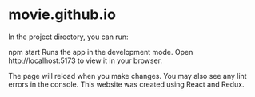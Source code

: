 # movie.github.io
In the project directory, you can run:

npm start
Runs the app in the development mode.
Open http://localhost:5173 to view it in your browser.

The page will reload when you make changes.
You may also see any lint errors in the console.
This website was created using React and Redux.
